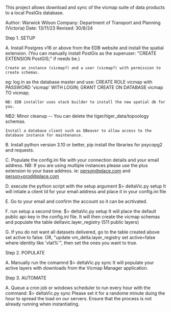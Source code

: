 This project allows download and sync of the vicmap suite of data products to a local PostGis database.

Author: Warwick Wilson
Company: Department of Transport and Planning (Victoria)
Date: 13/11/23
Revised: 30/8/24


Step 1. SETUP

A. Install Postgres v16 or above from the EDB website and install the spatial extension. 
   (You can manually install PostGis as the superuser: "CREATE EXTENSION PostGIS;" if needs be.)
   
	Create an instance (vicmap?) and a user (vicmap?) with permission to create schemas.
   eg: log in as the database master and use: 
	   CREATE ROLE vicmap with PASSWORD 'vicmap' WITH LOGIN;
      GRANT CREATE ON DATABASE vicmap TO vicmap;

	NB: EDB installer uses stack builder to install the new spatial db for you.
   NB2: Minor cleanup -- You can delete the tiger/tiger_data/topoology schemas.

	Install a database client such as DBeaver to allow access to the database instance for maintenance.
	 
B. Install python version 3.10 or better, pip install the libraries for psycopg2 and requests.

C. Populate the config.ini file with your connection details and your email address.
   NB: If you are using multiple instances please use the plus extension to your base address.
	     ie: person@place.com and person+prod@place.com

D. execute the python script with the setup argument
	 $> deltaVic.py setup
	 It will intiate a client Id for your email address and place it in your config.ini file

E. Go to your email and confirm the account so it can be acrtivated.

F. run setup a second time.
	 $> deltaVic.py setup
	 It will place the default public api-key in the config.ini file.
	 It will then create the vicmap schemas and populate the table deltavic.layer_registry (511 public layers)

G. If you do not want all datasets delivered, go to the table created above set active to false.
   OR, "update vm_delta.layer_registry set active=false where identity like 'vlat%'", then set the ones you want to true.

Step 2. POPULATE

A. Manually run the comamnd 
	 $> deltaVic.py sync
	 It will populate your active layers with downloads from the Vicmap Manager application.

Step 3. AUTOMATE

A. Queue a cron job or windows scheduler to run every hour with the command:
	 $> deltaVic.py sync
	 Please set it for a randome minute duing the hour to spread the load on our servers.
	 Ensure that the process is not already running when instantiating.
